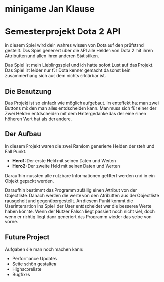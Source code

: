 # minigame Jan Klause
 
# Semesterprojekt Dota 2 API
in diesem Spiel wird dein wahres wissen von Dota auf den prüfstand gestellt. Das Spiel generiert über die API alle Helden von Dota 2 mit ihren Attributten und allen ihren anderen Statistiken.

Das Spiel ist mein Lieblingsspiel und ich hatte sofort Lust auf das Projekt. Das Spiel ist leider nur für Dota kenner gemacht da sonst kein zusammenhang sich aus dem nichts erklärbar ist.

## Die Benutzung
Das Projekt ist so einfach wie möglich aufgebaut. Im enteffekt hat man zwei Buttons mit den man alles entdscheiden kann. Man muss sich für einer der Zwei Helden entdscheiden mit dem Hintergedanke das der eine einen höheren Wert hat als der andere.

## Der Aufbau 
In diesem Projekt waren die zwei Random generierte Helden der steh und Fall Punkt. 

* **Hero1:** Der erste Held mit seinen Daten und Werten
* **Hero2:** Der zweite Held mit seinen Daten und Werten 

Daraufhin mussten alle nutzbare Informationen gefiltert werden und in ein Objekt gepackt werden.

Daraufhin bestimmt das Programm zufällig einen Attribut von der Objectliste.
Danach werden die werte von den Atributten aus der Objectliste rausgeholt und gegenübergestellt.
An diesem Punkt kommt die Userinteraktion ins Spiel, der User entdscheidet wer die besseren Werte haben könnte. Wenn der Nutzer Falsch liegt passiert noch nicht viel, doch wenn er richtig liegt dann generiert das Programm wieder das selbe von vorne. 

## Future Project
Aufgaben die man noch machen kann:
* Performance Updates
* Seite schön gestalten
* Highscoreliste
* Bugfixes